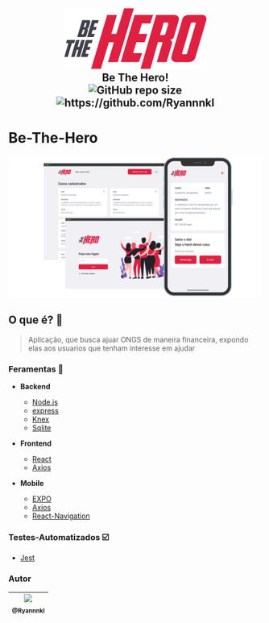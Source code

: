 <h2 align="center">
  <img src="./assets/logo.png" alt="logo be-the-hero"/>
  <br/>
  <b>Be The Hero!</b>
  <br/>
  <img alt="GitHub repo size" src="https://img.shields.io/github/repo-size/Ryannnkl/Be-The-Hero?logo=github&style=for-the-badge">
  <img src="https://img.shields.io/badge/made_by-Ryann-blue?style=for-the-badge" alt="https://github.com/Ryannnkl">
</h2>

# Be-The-Hero

<p align="center">
  <img src="./assets/thumbnail.png" width="900"/>
</p>

## O que é? :love_letter:

> Aplicação, que busca ajuar ONGS de maneira financeira,
> expondo elas aos usuarios que tenham interesse em ajudar

### Feramentas :hammer:

- **Backend**

  - [Node.js](https://nodejs.org/en/)
  - [express](https://expressjs.com/pt-br/)
  - [Knex](http://knexjs.org/)
  - [Sqlite](https://www.sqlite.org/index.html)

- **Frontend**

  - [React](https://pt-br.reactjs.org/)
  - [Axios](https://github.com/axios/axios)

- **Mobile**
  - [EXPO](https://expo.io/)
  - [Axios](https://github.com/axios/axios)
  - [React-Navigation](https://reactnavigation.org/)

### Testes-Automatizados :ballot_box_with_check:

- [Jest](https://jestjs.io/)

### Autor

| [<img src="https://avatars1.githubusercontent.com/u/48577990?v=4" width=115><br><sub>@Ryannnkl</sub>](https://github.com/Ryannnkl) |
| :--------------------------------------------------------------------------------------------------------------------------------: |

